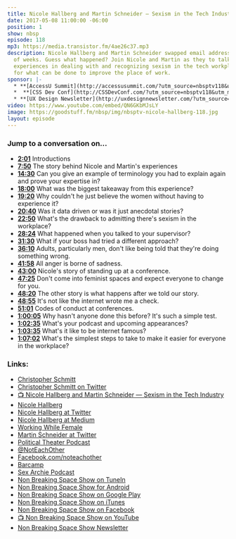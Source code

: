 ```yaml
---
title: Nicole Hallberg and Martin Schneider — Sexism in the Tech Industry
date: 2017-05-08 11:00:00 -06:00
position: 1
show: nbsp
episode: 118
mp3: https://media.transistor.fm/4ae26c37.mp3
description: Nicole Hallberg and Martin Schneider swapped email address for a couple
  of weeks. Guess what happened? Join Nicole and Martin as they to talk about their
  experiences in dealing with and recognizing sexism in the tech workplace and suggestions
  for what can be done to improve the place of work.
sponsor: |-
  * **[AccessU Summit](http://accessusummit.com/?utm_source=nbsptv118&utm_medium=podcast&utm_campaign=accessusummit2017)** is a virtual conference on digital accessibility techniques and policies taking place online on May 18th. Early bird tickets now on sale at [AccessUSummit.com](http://accessusummit.com/?utm_source=nbsptv118&utm_medium=podcast&utm_campaign=accessusummit2017).
  *  **[CSS Dev Conf](http://CSSDevConf.com/?utm_source=nbsptv118&utm_medium=podcast&utm_campaign=cssdevconf2017)** — Conference dedicated to CSS and its super friend technologies like JavaScript, Sass, NPM, and more. A limited supply of Early Bird Tickets now on sale. [Register now!](http://CSSDevConf.com/?utm_source=nbsptv118&utm_medium=podcast&utm_campaign=cssdevconf2017)
  * **[UX Design Newsletter](http://uxdesignnewsletter.com/?utm_source=nbsptv118&utm_medium=podcast&utm_campaign=uxdesignnewsletter)** — A weekly free newsletter containing a collection of tutorials, articles, and videos about front-end design and development, plus tips on how to bring better engagement to the multi-device world curated by Christopher Schmitt. [Sign up now!](http://uxdesignnewsletter.com/?utm_source=nbsptv118&utm_medium=podcast&utm_campaign=uxdesignnewsletter)
video: https://www.youtube.com/embed/QN6GKbMJsLY
image: https://goodstuff.fm/nbsp/img/nbsptv-nicole-hallberg-118.jpg
layout: episode
---
```


### Jump to a conversation on...


* **[2:01](#t=2:01)** Introductions
* **[7:50](#t=7:50)** The story behind Nicole and Martin's experiences
* **[14:30](#t=14:30)** Can you give an example of terminology you had to explain again and prove your expertise in?
* **[18:00](#t=18:00)** What was the biggest takeaway from this experience?
* **[19:20](#t=19:20)** Why couldn't he just believe the women without having to experience it?
* **[20:40](#t=20:40)** Was it data driven or was it just anecdotal stories?
* **[22:50](#t=22:50)** What's the drawback to admitting there's sexism in the workplace?
* **[28:24](#t=28:24)** What happened when you talked to your supervisor?
* **[31:30](#t=31:30)** What if your boss had tried a different approach?
* **[36:10](#t=36:10)** Adults, particularly men, don't like being told that they're doing something wrong.
* **[41:58](#t=41:58)** All anger is borne of sadness.
* **[43:00](#t=43:00)** Nicole's story of standing up at a conference.
* **[47:25](#t=47:25)** Don't come into feminist spaces and expect everyone to change for you.
* **[48:20](#t=48:20)** The other story is what happens after we told our story.
* **[48:55](#t=48:55)** It's not like the internet wrote me a check.
* **[51:01](#t=51:01)** Codes of conduct at conferences.
* **[1:00:05](#t=1:00:05)** Why hasn't anyone done this before? It's such a simple test.
* **[1:02:35](#t=1:02:35)** What's your podcast and upcoming appearances?
* **[1:03:35](#t=1:03:35)** What's it like to be internet famous?
* **[1:07:02](#t=1:07:02)** What's the simplest steps to take to make it easier for everyone in the workplace?


### Links:

* [Christopher Schmitt](http://Christopher.org)
* [Christopher Schmitt on Twitter](https://twitter.com/teleject)
* [📺  Nicole Hallberg and Martin Schneider — Sexism in the Tech Industry](https://youtu.be/QN6GKbMJsLY)
* [Nicole Hallberg](http://www.nicolepieri.com)
* [Nicole Hallberg at Twitter](https://twitter.com/nickyknacks)
* [Nicole Hallberg at Medium](https://medium.com/@nickyknacks)
* [Working While Female](https://medium.com/@nickyknacks/working-while-female-59a5de3ad266)
* [Martin Schneider at Twitter](https://twitter.com/schneidremarks)
* [Political Theater Podcast](http://frontrowcentral.com/category/podcasts/political-theater/)
* [@NotEachOther](https://twiter.com/NotEachOther)
* [Facebook.com/noteachother](https://facebook.com/noteachother)
* [Barcamp](http://barcamp.org/)
* [Sex Archie Podcast](https://player.fm/series/sex-archie)
* [Non Breaking Space Show on TuneIn](http://tunein.com/radio/Non-Breaking-Space-Show-p885155/)
* [Non Breaking Space Show for Android](http://subscribeonandroid.com/feeds.goodstuff.fm/nbsp)
* [Non Breaking Space Show on Google Play](https://playmusic.app.goo.gl/?ibi=com.google.PlayMusic&isi=691797987&ius=googleplaymusic&link=https://play.google.com/music/m/Iw5ik6iwalo5vmda5rqyrotdney?t%3DNon_Breaking_Space_Show%26pcampaignid%3DMKT-na-all-co-pr-mu-pod-16)
* [Non Breaking Space Show on iTunes](https://itunes.apple.com/ca/podcast/non-breaking-space-show/id507162981?mt=2&ign-mpt=uo%3D4)
* [Non Breaking Space Show on Facebook](https://www.facebook.com/nbsptv)
* [📺 Non Breaking Space Show on YouTube](https://www.youtube.com/channel/UC--mqA75V3CM8hxId0l7e_g?sub_confirmation=1)
* [Non Breaking Space Show Newsletter](http://newsletter.nonbreakingspace.tv/)
